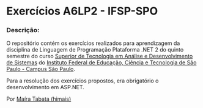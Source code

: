# Exercícios A6LP2 - IFSP-SPO

### Descrição:
O repositório contém os exercícios realizados para aprendizagem da disciplina de Linguagem de Programação Plataforma .NET 2 do quinto semestre do curso [Superior de Tecnologia em Análise e Desenvolvimento de Sistemas](https://spo.ifsp.edu.br/tads) do [Instituto Federal de Educação, Ciência e Tecnologia de São Paulo - Campus São Paulo](https://spo.ifsp.edu.br/). 

Para a resolução dos exercícios propostos, era obrigatório o desenvolvimento em ASP.NET.

Por [Maíra Tabata (himais)](https://github.com/himais)
